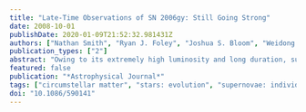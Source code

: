 ```yaml
---
title: "Late-Time Observations of SN 2006gy: Still Going Strong"
date: 2008-10-01
publishDate: 2020-01-09T21:52:32.981431Z
authors: ["Nathan Smith", "Ryan J. Foley", "Joshua S. Bloom", "Weidong Li", "Alexei V. Filippenko", "Raphaël Gavazzi", "Andrea Ghez", "Quinn Konopacky", "Matthew A. Malkan", "Philip J. Marshall", "David Pooley", "Tommaso Treu", "Jong-Hak Woo"]
publication_types: ["2"]
abstract: "Owing to its extremely high luminosity and long duration, supernova (SN) 2006gy radiated more energy in visual light than any other known SN. Two hypotheses to explain its high luminosity at early times—that it was powered by shock interaction with circumstellar material (CSM) as implied by its Type IIn spectrum, or that it was fueled by radioactive decay from a large mass of $^56$Ni synthesized in a pair-instability SN—predicted different late-time properties. Here we present observations of SN 2006gy obtained more than a year after discovery. We were unable to detect it at visual wavelengths, but clear near-infrared (IR) K$^′$ and H-band detections show that it is still at least as luminous as the peak of a normal Type II SN. We also present spectra giving an upper limit to the late-time Hα luminosity of lesssim10$^39$ erg s$^-1$. Based on the weak late-time Hα, X-ray, and radio emission, combined with the difficulty of explaining the shift to IR wavelengths, we can rule out ongoing CSM interaction as the primary late-time power source of SN 2006gy. Instead, we propose that the evolution of SN 2006gy is consistent with one of two possible scenarios: (1) a pair-instability SN plus modest CSM interaction, where the radioactive decay luminosity shifts to the IR because of dust formation; or (2) an IR echo, where radiation emitted during peak luminosity heats a pre-existing dust shell at radii near 1 light year, requiring the progenitor star to have ejected another shell of åisebox-0.5ex 10 M$_☉$ about 1500 yr before the SN."
featured: false
publication: "*Astrophysical Journal*"
tags: ["circumstellar matter", "stars: evolution", "supernovae: individual: SN 2006gy", "Astrophysics"]
doi: "10.1086/590141"
---
```



